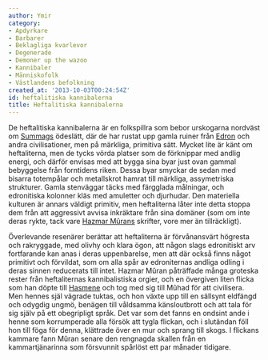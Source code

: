 ```yaml
---
author: Ymir
category:
- Apdyrkare
- Barbarer
- Beklagliga kvarlevor
- Degenerade
- Demoner up the wazoo
- Kannibaler
- Människofolk
- Västlandens befolkning
created_at: '2013-10-03T00:24:54Z'
id: heftalitiska kannibalerna
title: Heftalitiska kannibalerna
---
```

De heftalitiska kannibalerna är en folkspillra som bebor urskogarna nordväst om [Summags] ödeslätt, där de har rustat upp gamla ruiner från [Edron] och andra civilisationer, men på märkliga, primitiva sätt. Mycket lite är känt om heftaliterna, men de tycks vörda platser som de förknippar med andlig energi, och därför envisas med att bygga sina byar just ovan gammal bebyggelse från forntidens riken. Dessa byar smyckar de sedan med bisarra totempålar och metallskrot hamrat till märkliga, assymetriska strukturer. Gamla stenväggar täcks med färgglada målningar, och edronitiska kolonner kläs med amuletter och djurhudar. Den materiella kulturen är annars väldigt primitiv, men heftaliterna låter inte detta stoppa dem från att aggressivt avvisa inkräktare från sina domäner (som om inte deras rykte, tack vare [Hazmar Mûrans] skrifter, vore mer än tillräckligt).

Överlevande resenärer berättar att heftaliterna är förvånansvärt högresta och rakryggade, med olivhy och klara ögon, att någon slags edronitiskt arv fortfarande kan anas i deras uppenbarelse, men att där också finns något primitivt och förvildat, som om alla spår av edroniternas andliga odling i deras sinnen reducerats till intet. Hazmar Mûran påträffade många groteska rester från heftaliternas kannibalistiska orgier, och en övergiven liten flicka som han döpte till [Hasmene] och tog med sig till Mûhad för att civilisera. Men hennes själ vägrade tuktas, och hon växte upp till en sällsynt eldfängd och odygdig ungmö, benägen till våldsamma känsloutbrott och att tala för sig själv på ett obegripligt språk. Det var som det fanns en ondsint ande i henne som korrumperade alla försök att tygla flickan, och i slutändan föll hon till föga för denna, klättrade över en mur och sprang till skogs. I flickans kammare fann Mûran senare den rengnagda skallen från en kammartjänarinna som försvunnit spårlöst ett par månader tidigare.

  [Summags]: Summag
  [Edron]: Edronitiska_imperiet
  [Hazmar Mûrans]: Hazmar_Mûran
  [Hasmene]: Hasmene
